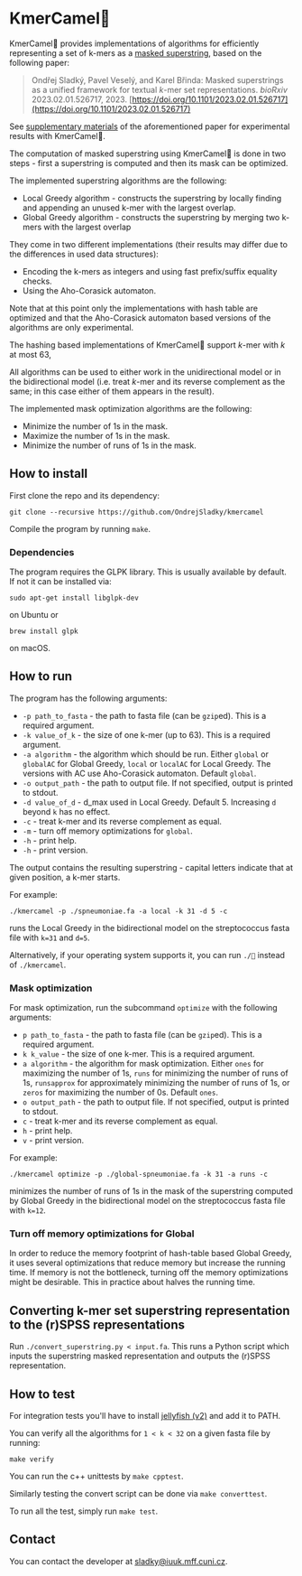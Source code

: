 # KmerCamel🐫
KmerCamel🐫 provides implementations of algorithms for efficiently representing a set of k-mers as a [masked superstring](https://doi.org/10.1101/2023.02.01.526717), based on the following paper:

> Ondřej Sladký, Pavel Veselý, and Karel Břinda: Masked superstrings as a unified framework for textual *k*-mer set representations. *bioRxiv* 2023.02.01.526717, 2023.
[https://doi.org/10.1101/2023.02.01.526717](https://doi.org/10.1101/2023.02.01.526717)

See [supplementary materials](https://github.com/karel-brinda/masked-superstrings-supplement) of the aforementioned paper for experimental results with KmerCamel🐫.

The computation of masked superstring using KmerCamel🐫 is done in two steps -
first a superstring is computed and then its mask can be optimized.

The implemented superstring algorithms are the following:
- Local Greedy algorithm	 - constructs the superstring by locally finding and appending an unused k-mer with the largest overlap.
- Global Greedy algorithm - constructs the superstring by merging two k-mers with the largest overlap

They come in two different implementations (their results may differ due to the differences in used data structures):
- Encoding the k-mers as integers and using fast prefix/suffix equality checks.
- Using the Aho-Corasick automaton.

Note that at this point only the implementations with hash table are optimized and that the Aho-Corasick automaton
based versions of the algorithms are only experimental.

The hashing based implementations of KmerCamel🐫 support $k$-mer with $k$ at most 63,

All algorithms can be used to either work in the unidirectional model or in the bidirectional model
(i.e. treat $k$-mer and its reverse complement as the same; in this case either of them appears in the result).

The implemented mask optimization algorithms are the following:
- Minimize the number of 1s in the mask.
- Maximize the number of 1s in the mask.
- Minimize the number of runs of 1s in the mask.

## How to install

First clone the repo and its dependency:

```
git clone --recursive https://github.com/OndrejSladky/kmercamel
```

Compile the program by running `make`.


### Dependencies

The program requires the GLPK library. This is usually available by default. If not it can be installed via:

```
sudo apt-get install libglpk-dev
```

on Ubuntu or

```
brew install glpk
```

on macOS.

## How to run

The program has the following arguments:

- `-p path_to_fasta` - the path to fasta file (can be `gzip`ed). This is a required argument.
- `-k value_of_k` - the size of one k-mer (up to 63). This is a required argument.
- `-a algorithm` - the algorithm which should be run. Either `global` or `globalAC` for Global Greedy, `local` or `localAC` for Local Greedy.
The versions with AC use Aho-Corasick automaton. Default `global`.
- `-o output_path` - the path to output file. If not specified, output is printed to stdout.
- `-d value_of_d` - d_max used in Local Greedy. Default 5. Increasing `d` beyond `k` has no effect.
- `-c` - treat k-mer and its reverse complement as equal.
- `-m` - turn off memory optimizations for `global`.
- `-h` - print help.
- `-h` - print version.


The output contains the resulting superstring - capital letters indicate that at given position, a k-mer starts.

For example:

```
./kmercamel -p ./spneumoniae.fa -a local -k 31 -d 5 -c
```

runs the Local Greedy in the bidirectional model on the streptococcus fasta file with `k=31` and `d=5`.

Alternatively, if your operating system supports it, you can run `./🐫` instead of `./kmercamel`.

### Mask optimization

For mask optimization, run the subcommand `optimize` with the following arguments:

- `p path_to_fasta` - the path to fasta file (can be `gzip`ed). This is a required argument.
- `k k_value` - the size of one k-mer. This is a required argument.
- `a algorithm` - the algorithm for mask optimization. Either `ones` for maximizing the number of 1s, `runs` for minimizing the number of runs of 1s, `runsapprox` for approximately minimizing the number of runs of 1s, or `zeros` for maximizing the number of 0s. Default `ones`.
- `o output_path` - the path to output file. If not specified, output is printed to stdout.
- `c` - treat k-mer and its reverse complement as equal.
- `h` - print help.
- `v` - print version.

For example:

```
./kmercamel optimize -p ./global-spneumoniae.fa -k 31 -a runs -c
```

minimizes the number of runs of 1s in the mask of the superstring computed by Global Greedy in the bidirectional model on the streptococcus fasta file with `k=12`.

### Turn off memory optimizations for Global

In order to reduce the memory footprint of hash-table based Global Greedy,
it uses several optimizations that reduce memory but increase the running time.
If memory is not the bottleneck, turning off the memory optimizations might be desirable.
This in practice about halves the running time.


## Converting k-mer set superstring representation to the (r)SPSS representations

Run `./convert_superstring.py < input.fa`. This runs a Python script which inputs the superstring masked representation and outputs the (r)SPSS representation.

## How to test


For integration tests you'll have to install [jellyfish (v2)](https://github.com/gmarcais/Jellyfish)
and add it to PATH.

You can verify all the algorithms for `1 < k < 32` on a given fasta file by running:

```
make verify
```

You can run the c++ unittests by `make cpptest`.

Similarly testing the convert script can be done via `make converttest`.

To run all the test, simply run `make test`.

## Contact

You can contact the developer at [sladky@iuuk.mff.cuni.cz](mailto:sladky@iuuk.mff.cuni.cz).

